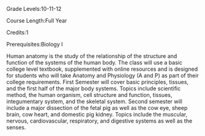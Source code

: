 Grade Levels:10-11-12

Course Length:Full Year

Credits:1

Prerequisites:Biology I

Human anatomy is the study of the relationship of the structure and function of the systems of the human body.  The class will use a basic college level textbook, supplemented with online resources and is designed for students who will take Anatomy and Physiology (A and P) as part of their college requirements.  First Semester will cover basic principles, tissues, and the first half of the major body systems.  Topics include scientific method, the human organism, cell structure and function, tissues, integumentary system, and the skeletal system.  Second semester will include a major dissection of the fetal pig as well as the cow eye, sheep brain, cow heart, and domestic pig kidney.  Topics include the muscular, nervous, cardiovascular, respiratory, and digestive systems as well as the senses.
